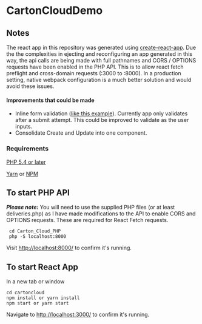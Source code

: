 # CartonCloudDemo

## Notes
The react app in this repository was generated using [create-react-app](https://github.com/facebook/create-react-app).  Due the the complexities in ejecting and reconfiguring an app generated in this way, the api calls are being made with full pathnames and CORS / OPTIONS requests have been enabled in the PHP API.  This is to allow react fetch preflight and cross-domain requests (:3000 to :8000).  In a production setting, native webpack configuration is a much better solution and would avoid these issues.

#### Improvements that could be made
* Inline form validation ([like this example](https://learnetto.com/blog/how-to-do-simple-form-validation-in-reactjs)).  Currently app only validates after a submit attempt.  This could be improved to validate as the user inputs.
* Consolidate Create and Update into one component.

### Requirements
[PHP 5.4 or later](http://php.net/manual/en/install.php)

[Yarn](https://yarnpkg.com/lang/en/docs/install/) or [NPM](https://docs.npmjs.com/cli/install)

## To start PHP API
**_Please note:_** You will need to use the supplied PHP files (or at least deliveries.php) as I have made modifications to the API to enable CORS and OPTIONS requests.  These are required for React Fetch requests.
```
 cd Carton_Cloud_PHP
 php -S localhost:8000
```
Visit [http://localhost:8000/](http://localhost:8000/) to confirm it's running.

## To start React App
In a new tab or window
```
cd cartoncloud
npm install or yarn install
npm start or yarn start

```
Navigate to [http://localhost:3000/](http://localhost:3000) to confirm it's running.
